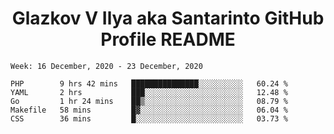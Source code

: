 <h1 align="center">Glazkov V Ilya aka Santarinto GitHub Profile README</h1>

<!--START_SECTION:waka-->
```text
Week: 16 December, 2020 - 23 December, 2020

PHP        9 hrs 42 mins   ███████████████░░░░░░░░░░   60.24 % 
YAML       2 hrs           ███░░░░░░░░░░░░░░░░░░░░░░   12.48 % 
Go         1 hr 24 mins    ██▒░░░░░░░░░░░░░░░░░░░░░░   08.79 % 
Makefile   58 mins         █▓░░░░░░░░░░░░░░░░░░░░░░░   06.04 % 
CSS        36 mins         █░░░░░░░░░░░░░░░░░░░░░░░░   03.73 % 
```
<!--END_SECTION:waka-->